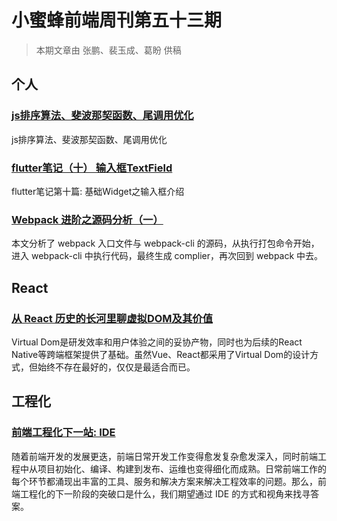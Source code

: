 # 小蜜蜂前端周刊第五十三期

> 本期文章由 张鹏、裴玉成、葛盼 供稿

## 个人

### [js排序算法、斐波那契函数、尾调用优化](https://www.jianshu.com/p/39f24cc9097f)

js排序算法、斐波那契函数、尾调用优化

### [flutter笔记（十） 输入框TextField](https://juejin.im/post/5e096bc7f265da33c7551ca9)

flutter笔记第十篇: 基础Widget之输入框介绍

### [Webpack 进阶之源码分析（一）](https://juejin.im/post/5e098eba6fb9a0165e3324bf)

本文分析了 webpack 入口文件与 webpack-cli 的源码，从执行打包命令开始，进入 webpack-cli 中执行代码，最终生成 complier，再次回到 webpack 中去。

## React

### [从 React 历史的长河里聊虚拟DOM及其价值](https://mp.weixin.qq.com/s/ONVuXXiHl8aPG-Gnrq-yhw)

Virtual Dom是研发效率和用户体验之间的妥协产物，同时也为后续的React Native等跨端框架提供了基础。虽然Vue、React都采用了Virtual Dom的设计方式，但始终不存在最好的，仅仅是最适合而已。

## 工程化

### [前端工程化下一站: IDE](https://mp.weixin.qq.com/s/1lMDVnVighatssr3CHoPvQ)

随着前端开发的发展更迭，前端日常开发工作变得愈发复杂愈发深入，同时前端工程中从项目初始化、编译、构建到发布、运维也变得细化而成熟。日常前端工作的每个环节都涌现出丰富的工具、服务和解决方案来解决工程效率的问题。那么，前端工程化的下一阶段的突破口是什么，我们期望通过 IDE 的方式和视角来找寻答案。